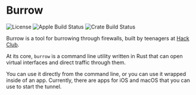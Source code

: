 # Burrow

![License](https://img.shields.io/github/license/hackclub/burrow) ![Apple Build Status](https://img.shields.io/github/actions/workflow/status/hackclub/burrow/build-apple.yml?branch=main&label=macos%2C%20ios&logo=Apple) ![Crate Build Status](https://img.shields.io/github/actions/workflow/status/hackclub/burrow/build-rust.yml?branch=main&label=crate&logo=Rust)

Burrow is a tool for burrowing through firewalls, built by teenagers at [Hack Club](https://hackclub.com/).

At its core, `burrow` is a command line utility written in Rust that can open virtual interfaces and direct traffic through them.

You can use it directly from the command line, or you can use it wrapped inside of an app. Currently, there are apps for iOS and macOS that you can use to start the tunnel.
